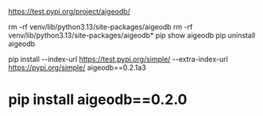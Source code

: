
https://test.pypi.org/project/aigeodb/

rm -rf venv/lib/python3.13/site-packages/aigeodb
rm -rf venv/lib/python3.13/site-packages/aigeodb*
pip show aigeodb
pip uninstall aigeodb

pip install --index-url https://test.pypi.org/simple/ --extra-index-url https://pypi.org/simple/ aigeodb==0.2.1a3


# pip install aigeodb==0.2.0